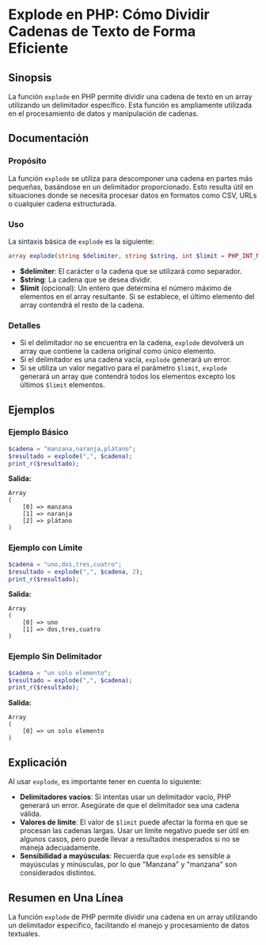 <!--
Meta Description: # Explode en PHP: Cómo Dividir Cadenas de Texto de Forma Eficiente ## Sinopsis La función `explode` en PHP permite dividir una cadena de texto en un a...
Meta Keywords: cadena, explode, array, que, php
-->

# Explode en PHP: Cómo Dividir Cadenas de Texto de Forma Eficiente

## Sinopsis
La función `explode` en PHP permite dividir una cadena de texto en un array utilizando un delimitador específico. Esta función es ampliamente utilizada en el procesamiento de datos y manipulación de cadenas.

## Documentación

### Propósito
La función `explode` se utiliza para descomponer una cadena en partes más pequeñas, basándose en un delimitador proporcionado. Esto resulta útil en situaciones donde se necesita procesar datos en formatos como CSV, URLs o cualquier cadena estructurada.

### Uso
La sintaxis básica de `explode` es la siguiente:

```php
array explode(string $delimiter, string $string, int $limit = PHP_INT_MAX);
```

- **$delimiter**: El carácter o la cadena que se utilizará como separador.
- **$string**: La cadena que se desea dividir.
- **$limit** (opcional): Un entero que determina el número máximo de elementos en el array resultante. Si se establece, el último elemento del array contendrá el resto de la cadena.

### Detalles
- Si el delimitador no se encuentra en la cadena, `explode` devolverá un array que contiene la cadena original como único elemento.
- Si el delimitador es una cadena vacía, `explode` generará un error.
- Si se utiliza un valor negativo para el parámetro `$limit`, `explode` generará un array que contendrá todos los elementos excepto los últimos `$limit` elementos.

## Ejemplos

### Ejemplo Básico
```php
$cadena = "manzana,naranja,plátano";
$resultado = explode(",", $cadena);
print_r($resultado);
```
**Salida:**
```
Array
(
    [0] => manzana
    [1] => naranja
    [2] => plátano
)
```

### Ejemplo con Límite
```php
$cadena = "uno,dos,tres,cuatro";
$resultado = explode(",", $cadena, 2);
print_r($resultado);
```
**Salida:**
```
Array
(
    [0] => uno
    [1] => dos,tres,cuatro
)
```

### Ejemplo Sin Delimitador
```php
$cadena = "un solo elemento";
$resultado = explode(",", $cadena);
print_r($resultado);
```
**Salida:**
```
Array
(
    [0] => un solo elemento
)
```

## Explicación
Al usar `explode`, es importante tener en cuenta lo siguiente:
- **Delimitadores vacíos**: Si intentas usar un delimitador vacío, PHP generará un error. Asegúrate de que el delimitador sea una cadena válida.
- **Valores de límite**: El valor de `$limit` puede afectar la forma en que se procesan las cadenas largas. Usar un límite negativo puede ser útil en algunos casos, pero puede llevar a resultados inesperados si no se maneja adecuadamente.
- **Sensibilidad a mayúsculas**: Recuerda que `explode` es sensible a mayúsculas y minúsculas, por lo que "Manzana" y "manzana" son considerados distintos.

## Resumen en Una Línea
La función `explode` de PHP permite dividir una cadena en un array utilizando un delimitador específico, facilitando el manejo y procesamiento de datos textuales.